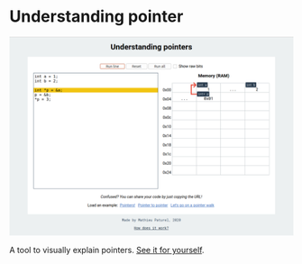 # Understanding pointer

<img src="understanding-pointers.png" alt="picture of https://math2001.github.io/understanding-pointers">

A tool to visually explain pointers. [See it for yourself](https://math2001.github.io/understanding-pointers).
